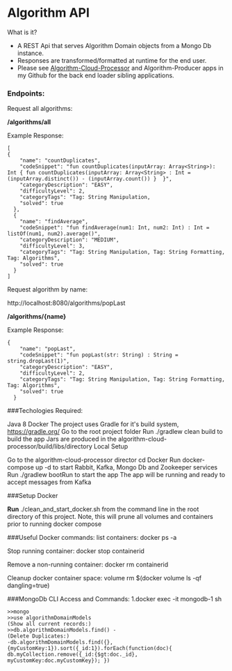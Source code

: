 # Algorithm API
What is it?

- A REST Api that serves Algorithm Domain objects from a Mongo Db instance.
- Responses are transformed/formatted at runtime for the end user.
- Please see [Algorithm-Cloud-Processor](https://github.com/msmele345/algorithm-cloud-processor/) and Algorithm-Producer apps in my Github for the back end loader sibling applications.
 


### Endpoints:
Request all algorithms:

**/algorithms/all**

Example Response:
```
[
{
    "name": "countDuplicates",
    "codeSnippet": "fun countDuplicates(inputArray: Array<String>): Int { fun countDuplicates(inputArray: Array<String> : Int = (inputArray.distinct()) - (inputArray.count()) }  }",
    "categoryDescription": "EASY",
    "difficultyLevel": 2,
    "categoryTags": "Tag: String Manipulation,
    "solved": true
  },
  {
    "name": "findAverage",
    "codeSnippet": "fun findAverage(num1: Int, num2: Int) : Int = listOf(num1, num2).average()",
    "categoryDescription": "MEDIUM",
    "difficultyLevel": 3,
    "categoryTags": "Tag: String Manipulation, Tag: String Formatting, Tag: Algorithms",
    "solved": true
  }
]
```
Request algorithm by name:

http://localhost:8080/algorithms/popLast

**/algorithms/{name}**

Example Response:
```
{
    "name": "popLast",
    "codeSnippet": "fun popLast(str: String) : String = string.dropLast(1)",
    "categoryDescription": "EASY",
    "difficultyLevel": 2,
    "categoryTags": "Tag: String Manipulation, Tag: String Formatting, Tag: Algorithms",
    "solved": true
  }
```

###Techologies Required:

Java 8
Docker
The project uses Gradle for it's build system, https://gradle.org/
Go to the root project folder
Run ./gradlew clean build to build the app
Jars are produced in the algorithm-cloud-processor/build/libs/directory
Local Setup

Go to the algorithm-cloud-processor director cd Docker Run docker-compose up -d to start Rabbit, Kafka, Mongo Db and Zookeeper services Run ./gradlew bootRun to start the app The app will be running and ready to accept messages from Kafka

###Setup Docker

**Run** 
./clean_and_start_docker.sh from the command line in the root directory of this project. Note, this will prune all volumes and containers prior to running docker compose

###Useful Docker commands:
list containers:
docker ps -a 

Stop running container:
docker stop containerid

Remove a non-running container:
docker rm containerid
 
Cleanup docker container space:
volume rm $(docker volume ls -qf dangling=true)

###MongoDb CLI Access and Commands:
1.docker exec -it mongodb-1 sh

```
>>mongo
>>use algorithmDomainModels
(Show all current records:)
>>db.algorithmDomainModels.find() - 
(Delete Duplicates:) 
-db.algorithmDomainModels.find({}, {myCustomKey:1}).sort({_id:1}).forEach(function(doc){ db.myCollection.remove({_id:{$gt:doc._id}, myCustomKey:doc.myCustomKey}); })
```
